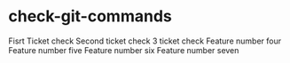 # check-git-commands

Fisrt Ticket check
Second ticket check
3 ticket check
Feature number four
Feature number five
Feature number six
Feature number seven
